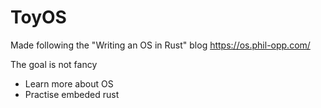 # ToyOS

Made following the "Writing an OS in Rust" blog https://os.phil-opp.com/

The goal is not fancy
- Learn more about OS 
- Practise embeded rust

